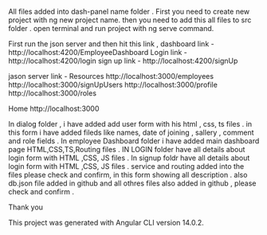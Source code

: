 All files added into dash-panel name folder .
 First you need to create new project with ng new project name. then you need to add this all files to src folder . open terminal and run project with ng serve command.

First run the json server and then hit this link , 
dashboard link - http://localhost:4200/EmployeeDashboard
Login link - http://localhost:4200/login
sign up link - http://localhost:4200/signUp

jason server link - 
 Resources
  http://localhost:3000/employees
  http://localhost:3000/signUpUsers
  http://localhost:3000/profile
  http://localhost:3000/roles

  Home
  http://localhost:3000

In dialog folder , i have added add user form with his html , css, ts files . in this form i have added fileds like names, date of joining , sallery , comment and role fields .
In employee Dashboard folder i have added main dashboard page HTML,CSS,TS,Routing files . 
IN LOGIN folder have all details about login form with HTML ,CSS, JS files .
In signup foldr have all details about login form with HTML ,CSS, JS files .
service and routing added into the files please check and confirm,
in this form showing all description .
also db.json file added in github and all othres files also added in github , please check and confirm .

Thank you

This project was generated with Angular CLI version 14.0.2.
